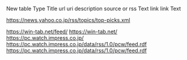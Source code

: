 New table
Type	Title	url	uri	description
source or rss	Text	link	link	Text


https://news.yahoo.co.jp/rss/topics/top-picks.xml


https://win-tab.net/feed/
https://win-tab.net/
https://pc.watch.impress.co.jp/
https://pc.watch.impress.co.jp/data/rss/1.0/pcw/feed.rdf
https://pc.watch.impress.co.jp/data/rss/1.0/pcw/feed.rdf
